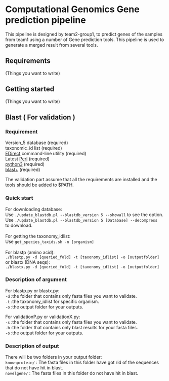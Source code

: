 Computational Genomics Gene prediction pipeline
===============================================
This pipeline is designed by team2-group1, to predict genes of the samples from team1 using a number of Gene prediction tools. This pipeline is used to generate a merged result from several tools.

Requirements
---------------------
(Things you want to write)

Getting started
----------------
(Things you want to write)

Blast ( For validation )
---------------------
### Requirement
Version_5 database (required) \
taxonomic_id list (required) \
[EDirect](https://www.ncbi.nlm.nih.gov/books/NBK179288/) command-line utility (required) \
Latest [Perl](http://www.perl.org/get.html) (required)\
[python3](https://www.python.org/) (required)\
[blast+](https://blast.ncbi.nlm.nih.gov/Blast.cgi?CMD=Web&PAGE_TYPE=BlastDocs&DOC_TYPE=Download) (required)

The validation part assume that all the requirements are installed and the tools should be added to $PATH.


### Quick start
For downloading database:\
Use ```./update_blastdb.pl --blastdb_version 5 --showall``` to see the option. \
Use ```./update_blastdb.pl --blastdb_version 5 [Database] --decompress ``` to download. \
\
For getting the taxonomy_idlist:\
Use ```get_species_taxids.sh -n [organism]```\
\
For blastp (amino acid):   
```./blastp.py -d [queried_fold] -t [taxonomy_idlist] -o [outputfolder]``` \
or blastx (DNA seqs):\
```./blastx.py -d [queried_fold] -t [taxonomy_idlist] -o [outputfolder]``` 
### Description of argument
For blastp.py or blastx.py: \
`-d` :the folder that contains only fasta files you want to validate. \
`-t` :the taxonomy_idlist for specific organism. \
`-o` :the output folder for your outputs. 

For validationP.py or validationX.py: \
`-s` :the folder that contains only fasta files you want to validate. \
`-b` :the folder that contains only blast results for your fasta files. \
`-o` :the output folder for your outputs. 
### Description of output
There will be two folders in your output folder:\
`knownprotein/` : The fasta files in this folder have got rid of the sequences that do not have hit in blast.\
`novelgene/` : The fasta files in this folder do not have hit in blast.
